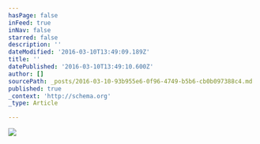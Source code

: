 ```yaml
---
hasPage: false
inFeed: true
inNav: false
starred: false
description: ''
dateModified: '2016-03-10T13:49:09.189Z'
title: ''
datePublished: '2016-03-10T13:49:10.600Z'
author: []
sourcePath: _posts/2016-03-10-93b955e6-0f96-4749-b5b6-cb0b097388c4.md
published: true
_context: 'http://schema.org'
_type: Article

---
```

![](https://the-grid-user-content.s3-us-west-2.amazonaws.com/274fc085-ee99-4565-8fd4-ca1fe46bf3db.jpg)